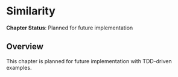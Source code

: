 # Similarity

**Chapter Status**: Planned for future implementation

## Overview

This chapter is planned for future implementation with TDD-driven examples.
